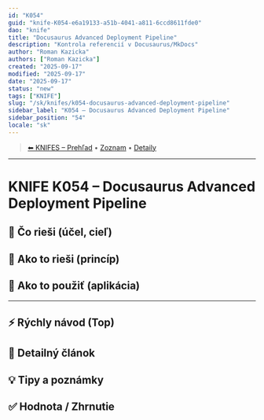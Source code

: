 ```yaml
---
id: "K054"
guid: "knife-K054-e6a19133-a51b-4041-a811-6ccd8611fde0"
dao: "knife"
title: "Docusaurus Advanced Deployment Pipeline"
description: "Kontrola referencií v Docusaurus/MkDocs"
author: "Roman Kazicka"
authors: ["Roman Kazicka"]
created: "2025-09-17"
modified: "2025-09-17"
date: "2025-09-17"
status: "new"
tags: ["KNIFE"]
slug: "/sk/knifes/k054-docusaurus-advanced-deployment-pipeline"
sidebar_label: "K054 – Docusaurus Advanced Deployment Pipeline"
sidebar_position: "54"
locale: "sk"
---
```

<!-- body:start -->

<!-- nav:knifes -->
> [⬅ KNIFES – Prehľad](../overview.md) • [Zoznam](../KNIFE_Overview_List.md) • [Detaily](../KNIFE_Overview_Details.md)
---
# KNIFE K054 – Docusaurus Advanced Deployment Pipeline

## 🎯 Čo rieši (účel, cieľ)

## 🧩 Ako to rieši (princíp)

## 🧪 Ako to použiť (aplikácia)

---

## ⚡ Rýchly návod (Top)

## 📜 Detailný článok

## 💡 Tipy a poznámky

## ✅ Hodnota / Zhrnutie
